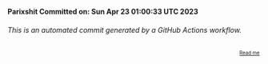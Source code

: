 **Parixshit Committed on: Sun Apr 23 01:00:33 UTC 2023** <!-- 7fe3cf75-d7cc-4e17-8f49-a2155009f1da -->

###### This is an automated commit generated by a GitHub Actions workflow.

<div align="right"><sub><sup><a href="https://github.com/Parixshit/AutoCommit.git">Read me</a></sup></sub></div>
